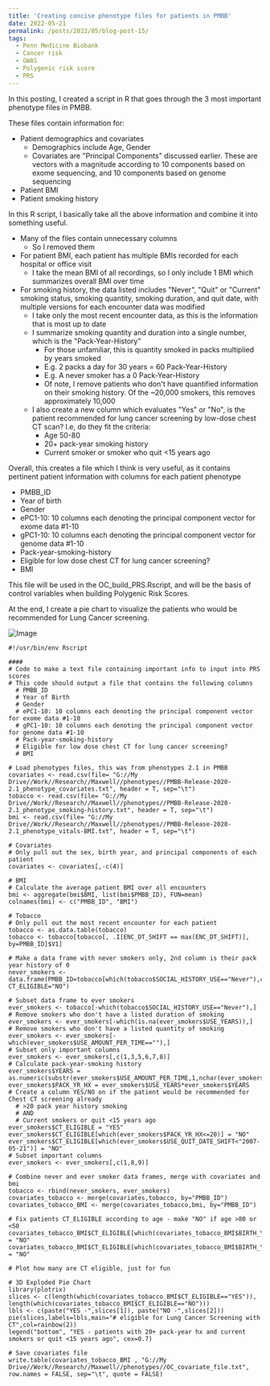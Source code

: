 ```yaml
---
title: 'Creating concise phenotype files for patients in PMBB'
date: 2022-05-21
permalink: /posts/2022/05/blog-post-15/
tags:
  - Penn Medicine Biobank
  - Cancer risk
  - GWAS
  - Polygenic risk score
  - PRS
---
```


In this posting, I created a script in R that goes through the 3 most important phenotype files in PMBB.

These files contain information for:
- Patient demographics and covariates
  - Demographics include Age, Gender
  - Covariates are "Principal Components" discussed earlier. These are vectors with a magnitude according to 10 components based on exome sequencing, and 10 components based on genome sequencing
- Patient BMI
- Patient smoking history

In this R script, I basically take all the above information and combine it into something useful. 
- Many of the files contain unnecessary columns
  - So I removed them
- For patient BMI, each patient has multiple BMIs recorded for each hospital or office visit
  - I take the mean BMI of all recordings, so I only include 1 BMI which summarizes overall BMI over time
- For smoking history, the data listed includes "Never", "Quit" or "Current" smoking status, smoking quantity, smoking duration, and quit date, with multiple versions for each encounter data was modified
  - I take only the most recent encounter data, as this is the information that is most up to date
  - I summarize smoking quantity and duration into a single number, which is the "Pack-Year-History"
    - For those unfamiliar, this is quantity smoked in packs multiplied by years smoked
    - E.g. 2 packs a day for 30 years = 60 Pack-Year-History
    - E.g. A never smoker has a 0 Pack-Year-History
    - Of note, I remove patients who don't have quantified information on their smoking history. Of the ~20,000 smokers, this removes approximately 10,000
  - I also create a new column which evaluates "Yes" or "No", is the patient recommended for lung cancer screening by low-dose chest CT scan? I.e, do they fit the criteria:
    - Age 50-80
    - 20+ pack-year smoking history
    - Current smoker or smoker who quit <15 years ago
 
 Overall, this creates a file which I think is very useful, as it contains pertinent patient information with columns for each patient phenotype
 - PMBB_ID
 - Year of birth
- Gender
- ePC1-10: 10 columns each denoting the principal component vector for exome data #1-10
- gPC1-10: 10 columns each denoting the principal component vector for genome data #1-10
- Pack-year-smoking-history
- Eligible for low dose chest CT for lung cancer screening?
- BMI

This file will be used in the OC_build_PRS.Rscript, and will be the basis of control variables when building Polygenic Risk Scores.

At the end, I create a pie chart to visualize the patients who would be recommended for Lung Cancer screening.

![Image](https://oliver-clark.github.io/images/Screenshot_22.jpg)

```
#!/usr/bin/env Rscript

####
# Code to make a text file containing important info to input into PRS scores
# This code should output a file that contains the following columns
  # PMBB_ID
  # Year of Birth
  # Gender
  # ePC1-10: 10 columns each denoting the principal component vector for exome data #1-10
  # gPC1-10: 10 columns each denoting the principal component vector for genome data #1-10
  # Pack-year-smoking-history
  # Eligible for low dose chest CT for lung cancer screening?
  # BMI

# Load phenotypes files, this was from phenotypes 2.1 in PMBB
covariates <- read.csv(file= "G://My Drive//Work//Research//Maxwell//phenotypes//PMBB-Release-2020-2.1_phenotype_covariates.txt", header = T, sep="\t")
tobacco <- read.csv(file= "G://My Drive//Work//Research//Maxwell//phenotypes//PMBB-Release-2020-2.1_phenotype_smoking-history.txt", header = T, sep="\t")
bmi <- read.csv(file= "G://My Drive//Work//Research//Maxwell//phenotypes//PMBB-Release-2020-2.1_phenotype_vitals-BMI.txt", header = T, sep="\t")

# Covariates
# Only pull out the sex, birth year, and principal components of each patient
covariates <- covariates[,-c(4)]

# BMI
# Calculate the average patient BMI over all encounters
bmi <- aggregate(bmi$BMI, list(bmi$PMBB_ID), FUN=mean)
colnames(bmi) <- c("PMBB_ID", "BMI")

# Tobacco
# Only pull out the most recent encounter for each patient
tobacco <- as.data.table(tobacco)
tobacco <- tobacco[tobacco[, .I[ENC_DT_SHIFT == max(ENC_DT_SHIFT)], by=PMBB_ID]$V1]

# Make a data frame with never smokers only, 2nd column is their pack year history of 0
never_smokers <- data.frame(PMBB_ID=tobacco[which(tobacco$SOCIAL_HISTORY_USE=="Never"),c(1)],PACK_YR_HX=0, CT_ELIGIBLE="NO")

# Subset data frame to ever smokers
ever_smokers <- tobacco[-which(tobacco$SOCIAL_HISTORY_USE=="Never"),]
# Remove smokers who don't have a listed duration of smoking
ever_smokers <- ever_smokers[-which(is.na(ever_smokers$USE_YEARS)),]
# Remove smokers who don't have a listed quantity of smoking
ever_smokers <- ever_smokers[-which(ever_smokers$USE_AMOUNT_PER_TIME==""),]
# Subset only important columns
ever_smokers <- ever_smokers[,c(1,3,5,6,7,8)]
# Calculate pack-year-smoking history
ever_smokers$YEARS = as.numeric(substr(ever_smokers$USE_AMOUNT_PER_TIME,1,nchar(ever_smokers$USE_AMOUNT_PER_TIME)-16))
ever_smokers$PACK_YR_HX = ever_smokers$USE_YEARS*ever_smokers$YEARS
# Create a column YES/NO on if the patient would be recommended for Chest CT screening already
  # >20 pack year history smoking
  # AND
  # Current smokers or quit <15 years ago
ever_smokers$CT_ELIGIBLE = "YES" 
ever_smokers$CT_ELIGIBLE[which(ever_smokers$PACK_YR_HX<=20)] = "NO"
ever_smokers$CT_ELIGIBLE[which(ever_smokers$USE_QUIT_DATE_SHIFT<"2007-05-21")] = "NO"
# Subset important columns
ever_smokers <- ever_smokers[,c(1,8,9)]

# Combine never and ever smoker data frames, merge with covariates and bmi
tobacco <- rbind(never_smokers, ever_smokers)
covariates_tobacco <- merge(covariates,tobacco, by="PMBB_ID")
covariates_tobacco_BMI <- merge(covariates_tobacco,bmi, by="PMBB_ID")

# Fix patients CT_ELIGIBLE according to age - make "NO" if age >80 or <50
covariates_tobacco_BMI$CT_ELIGIBLE[which(covariates_tobacco_BMI$BIRTH_YEAR<1942)] = "NO"
covariates_tobacco_BMI$CT_ELIGIBLE[which(covariates_tobacco_BMI$BIRTH_YEAR>1972)] = "NO"

# Plot how many are CT eligible, just for fun

# 3D Exploded Pie Chart
library(plotrix)
slices <- c(length(which(covariates_tobacco_BMI$CT_ELIGIBLE=="YES")), length(which(covariates_tobacco_BMI$CT_ELIGIBLE=="NO")))
lbls <- c(paste("YES -",slices[1]), paste("NO -",slices[2]))
pie(slices,labels=lbls,main="# eligible for Lung Cancer Screening with CT",col=rainbow(2))
legend("bottom", "YES - patients with 20+ pack-year hx and current smokers or quit <15 years ago", cex=0.7)

# Save covariates file
write.table(covariates_tobacco_BMI , "G://My Drive//Work//Research//Maxwell//phenotypes//OC_covariate_file.txt", row.names = FALSE, sep="\t", quote = FALSE)

```
